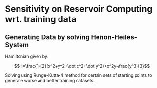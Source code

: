 <h1>Sensitivity on Reservoir Computing wrt. training data</h1>
<h2>Generating Data by solving Hénon-Heiles-System</h2>
Hamiltonian given by:

```math
H=\frac{1}{2}(x^2+y^2+\dot x^2+\dot y^2)+x^2y-\frac{y^3}{3}
```
Solving using Runge-Kutta-4 method for certain sets of starting points to generate worse and better training datasets.
